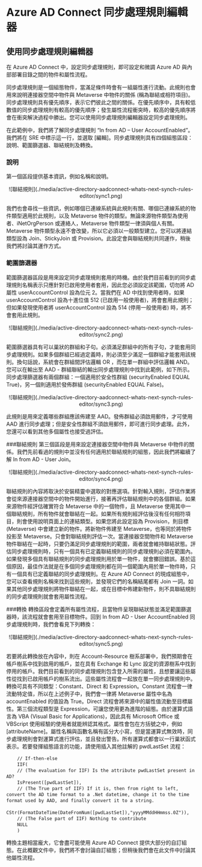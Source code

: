 
<properties 
	pageTitle="使用 Azure AD Connect 同步處理規則編輯器"
	description="了解如何使用 Azure AD Connect 同步處理規則編輯器。"
	services="active-directory"
	documentationCenter=""
	authors="billmath"
	manager="stevenpo"
	editor="curtand"/>

<tags 
	ms.service="active-directory"
	ms.workload="identity"
	ms.tgt_pltfrm="na"
	ms.devlang="na"
	ms.topic="article"
	ms.date="08/24/2015"
	ms.author="billmath"/>

# Azure AD Connect 同步處理規則編輯器


## 使用同步處理規則編輯器

在 Azure AD Connect 中，設定同步處理規則，即可設定和微調 Azure AD 與內部部署目錄之間的物件和屬性流程。

同步處理規則是一個組態物件，當滿足條件時會有一組屬性進行流動。此規則也會用來說明連接器空間中物件與 Metaverse 中物件的關係 (稱為聯結或相符項目)。同步處理規則具有優先順序，表示它們彼此之間的關係。在優先順序中，具有較低數值的同步處理規則有較高的優先順序；發生屬性流程衝突時，較高的優先順序將會在衝突解決過程中勝出。您可以使用同步處理規則編輯器設定同步處理規則。

在此範例中，我們將了解同步處理規則 “In from AD – User AccountEnabled”。我們將在 SRE 中標示這一行，並選取 [編輯]。同步處理規則具有四個組態區段：說明、範圍篩選器、聯結規則及轉換。

### 說明
第一個區段提供基本資訊，例如名稱和說明。

<center>![聯結規則](./media/active-directory-aadconnect-whats-next-synch-rules-editor/sync1.png)
</center>

我們也會尋找一些資訊，例如哪個已連線系統與此規則有關、哪個已連線系統的物件類型適用於此規則，以及 Metaverse 物件的類型。無論來源物件類型為使用者、iNetOrgPerson 或連絡人，Metaverse 物件類型一律須與個人有關。Metaverse 物件類型永遠不會改變，所以它必須以一般類型建立。您可以將連結類型設為 Join、StickyJoin 或 Provision。此設定會與聯結規則共同運作，稍後我們將討論其運作方式。

### 範圍篩選器

範圍篩選器區段是用來設定同步處理規則套用的時機。由於我們目前看到的同步處理規則名稱表示只應針對已啟用使用者套用，因此您必須設定該範圍，切勿將 AD 屬性 userAccountControl 設為位元 2。當我們在 AD 中找到使用者時，如果 userAccountControl 設為十進位值 512 (已啟用一般使用者)，將會套用此規則；但如果發現使用者將 userAccountControl 設為 514 (停用一般使用者) 時，將不會套用此規則。

<center>![聯結規則](./media/active-directory-aadconnect-whats-next-synch-rules-editor/sync2.png)
</center>

範圍篩選器具有可以巢狀的群組和子句。必須滿足群組中的所有子句，才能套用同步處理規則。如果多個群組已經過定義時，則必須至少滿足一個群組才能套用該規則。換句話說，系統會在群組間評估邏輯 OR ，而在單一群組中評估邏輯 AND。您可以在輸出至 AAD - 群組聯結的輸出同步處理規則中找到此範例，如下所示。同步處理篩選器有兩個群組：一個適用於安全性群組 (securityEnabled EQUAL True)，另一個則適用於發佈群組 (securityEnabled EQUAL False)。

<center>![聯結規則](./media/active-directory-aadconnect-whats-next-synch-rules-editor/sync3.png)
</center>

此規則是用來定義哪些群組應該佈建至 AAD。發佈群組必須啟用郵件，才可使用 AAD 進行同步處理；但是安全性群組不須啟用郵件，即可進行同步處理。此外，您還可以看到其他多個屬性也接受過評估。

###聯結規則
第三個區段是用來設定連接器空間中物件與 Metaverse 中物件的關係。我們先前看過的規則中並沒有任何適用於聯結規則的組態，因此我們將繼續了解 In from AD - User Join。

<center>![聯結規則](./media/active-directory-aadconnect-whats-next-synch-rules-editor/sync4.png)
</center>

聯結規則的內容將取決於安裝精靈中選取的對應選項。針對輸入規則，評估作業將會從來源連接器空間中的物件開始進行，接著再評估聯結規則中的各個群組。如果來源物件經評估確實符合 Metaverse 中的一個物件，且 Metaverse 使用其中一個聯結規則，所有物件就會聯結在一起。如果所有規則經評估後沒有任何相符項目，則會使用說明頁面上的連結類型。如果您將此設定設為 Provision，則目標 (Metaverse) 中會建立新的物件。將新物件佈建至 Metaverse，也等同於將物件投影至 Metaverse。只會對聯結規則評估一次。當連接器空間物件和 Metaverse 物件聯結在一起時，只要仍滿足同步處理規則的範圍，兩者就會維持聯結狀態。評估同步處理規則時，只有一個具有已定義聯結規則的同步處理規則必須在範圍內。如果發現多個具有聯結規則的同步處理規則用於單一物件，就會擲回錯誤。基於這個原因，最佳作法就是在多個同步處理規則都在同一個範圍內用於單一物件時，只有一個具有已定義聯結的同步處理規則。在 Azure AD Connect 的現成組態中，您可以查看規則名稱來找到這些規則，並發現它們的名稱結尾都有 Join 一詞。如果其他同步處理規則將物件聯結在一起，或在目標中佈建新物件，則不具聯結規則的同步處理規則就會套用屬性流程。

###轉換
轉換區段會定義所有屬性流程，且當物件呈現聯結狀態並滿足範圍篩選器時，該流程就會套用至目標物件。回到 In from AD - User AccountEnabled 同步處理規則時，我們會看見下列轉換：

<center>![聯結規則](./media/active-directory-aadconnect-whats-next-synch-rules-editor/sync5.png)
</center>

若要將此轉換放在內容中，則在 Account-Resource 樹系部署中，我們預期會在帳戶樹系中找到啟用的帳戶，並在具有 Exchange 和 Lync 設定的資源樹系中找到停用的帳戶。我們目前看到的同步處理規則包含登入所需的屬性，且想要讓這些屬性從找到已啟用帳戶的樹系流出。這些屬性流程會一起放在單一同步處理規則中。轉換可具有不同類型：Constant、Direct 和 Expression。Constant 流程會一律流動特定值，所以在上述例子中，我們會一律將 Metaverse 屬性中名為 accountEnabled 的值設為 True。Direct 流程會將來源中的屬性值流動至目標屬性。第三個流程類型是 Expression，可讓您使用更為進階的組態。由於運算式語言為 VBA (Visual Basic for Applications)，因此具有 Microsoft Office 或 VBScript 使用經驗的使用者就能辨認其格式。屬性會包在方括號之中，例如 [attributeName]。屬性名稱與函數名稱有區分大小寫，但是當運算式無效時，同步處理規則會對運算式進行評估，並且發出警告。所有運算式都會以一行巢狀函式表示。若要發揮組態語言的功能，請使用插入其他註解的 pwdLastSet 流程：

		// If-then-else
		IIF(
		// (The evaluation for IIF) Is the attribute pwdLastSet present in AD? 
		IsPresent([pwdLastSet]),
		// (The True part of IIF) If it is, then from right to left, convert the AD time format to a .Net datetime, change it to the time format used by AAD, and finally convert it to a string.
		CStr(FormatDateTime(DateFromNum([pwdLastSet]),"yyyyMMddHHmmss.0Z")),
		// (The False part of IIF) Nothing to contribute
		NULL
		)

轉換主題相當龐大，它會盡可能使用 Azure AD Connect 提供大部分的自訂組態。在此概觀文件中，我們將不會討論自訂組態；但稍後我們會在此文件中討論其他屬性流程。
 

<!---HONumber=August15_HO9-->